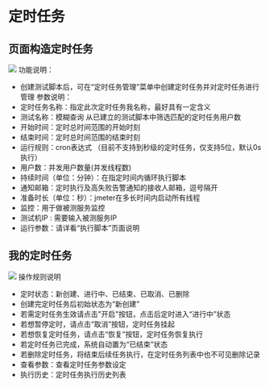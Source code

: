 # 定时任务
## 页面构造定时任务
![](https://github.com/jdcloudcom/cn/blob/cn-perftest/image/%20Perftest/32.png)
功能说明：
- 创建测试脚本后，可在“定时任务管理”菜单中创建定时任务并对定时任务进行管理
参数说明：
- 定时任务名称：指定此次定时任务我名称，最好具有一定含义
- 测试名称：模糊查询  从已建立的测试脚本中筛选匹配的定时任务用户数
- 开始时间：定时总时间范围的开始时刻
- 结束时间：定时总时间范围的结束时刻
- 运行规则：cron表达式 （目前不支持到秒级的定时任务，仅支持5位，默认0s执行）
- 用户数：并发用户数量(并发线程数)
- 持续时间（单位：分钟）：在指定时间内循环执行脚本
- 通知邮箱：定时执行及高失败告警通知的接收人邮箱，逗号隔开
- 准备时长（单位：秒）：jmeter在多长时间内启动所有线程
- 监控：用于做被测服务监控
- 测试机IP : 需要输入被测服务IP
- 运行参数：请详看“执行脚本”页面说明
## 我的定时任务
![](https://github.com/jdcloudcom/cn/blob/cn-perftest/image/%20Perftest/33.png)
操作规则说明
- 定时状态：新创建、进行中、已结束、已取消、已删除
- 创建完定时任务后初始状态为“新创建”
- 若需定时任务生效请点击"开启"按钮，点击后定时进入“进行中”状态
- 若想暂停定时，请点击“取消”按钮，定时任务挂起
- 若想恢复定时任务，请点击“恢复”按钮，定时任务恢复执行
- 若定时任务已完成，系统自动置为“已结束”状态
- 若删除定时任务，将结束后续任务执行，在定时任务列表中也不可见删除记录
- 查看参数：查看定时任务参数设定
- 执行历史：定时任务执行历史列表
